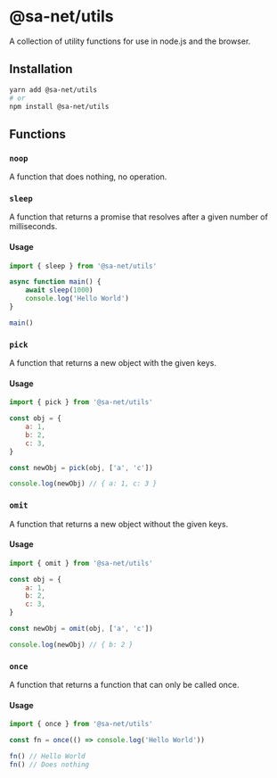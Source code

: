 # @sa-net/utils

A collection of utility functions for use in node.js and the browser.

## Installation

```bash
yarn add @sa-net/utils
# or
npm install @sa-net/utils
```

## Functions

### `noop`

A function that does nothing, no operation.

### `sleep`

A function that returns a promise that resolves after a given number of milliseconds.

#### Usage

```js
import { sleep } from '@sa-net/utils'

async function main() {
	await sleep(1000)
	console.log('Hello World')
}

main()
```

### `pick`

A function that returns a new object with the given keys.

#### Usage

```js
import { pick } from '@sa-net/utils'

const obj = {
	a: 1,
	b: 2,
	c: 3,
}

const newObj = pick(obj, ['a', 'c'])

console.log(newObj) // { a: 1, c: 3 }
```

### `omit`

A function that returns a new object without the given keys.

#### Usage

```js
import { omit } from '@sa-net/utils'

const obj = {
	a: 1,
	b: 2,
	c: 3,
}

const newObj = omit(obj, ['a', 'c'])

console.log(newObj) // { b: 2 }
```

### `once`

A function that returns a function that can only be called once.

#### Usage

```js
import { once } from '@sa-net/utils'

const fn = once(() => console.log('Hello World'))

fn() // Hello World
fn() // Does nothing
```
